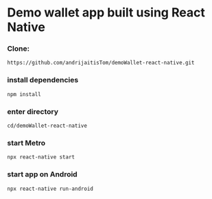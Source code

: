 # Demo wallet app built using React Native

### Clone:

`https://github.com/andrijaitisTom/demoWallet-react-native.git`

### install dependencies

`npm install`

### enter directory

`cd/demoWallet-react-native`

### start Metro

`npx react-native start`

### start app on Android

`npx react-native run-android`
